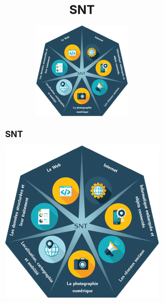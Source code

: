 <h1 align="center" style="font-size:40px"> SNT </h1> 
<p style="text-align:center">
<a href= "https://github.com/AlgoMaths/SNT/blob/main/SNT_logo.png"> 
<img src="https://github.com/AlgoMaths/SNT/blob/main/SNT_logo.png" alt="MATPLOTLIB" width="300" > </a></p>

# SNT
![le logo](https://github.com/AlgoMaths/SNT/blob/main/SNT_logo.png)
